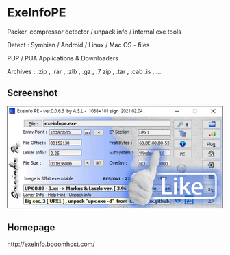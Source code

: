# ExeInfoPE

Packer, compressor detector / unpack info / internal exe tools

Detect : Symbian / Android / Linux / Mac OS - files  

PUP / PUA  Applications & Downloaders

Archives  :  .zip , .rar , .zlb , .gz , .7 zip , .tar , .cab .is , ...

## Screenshot

![ExeInfoPE](../../assets/ExeInfoPE1.png)

## Homepage

http://exeinfo.booomhost.com/

